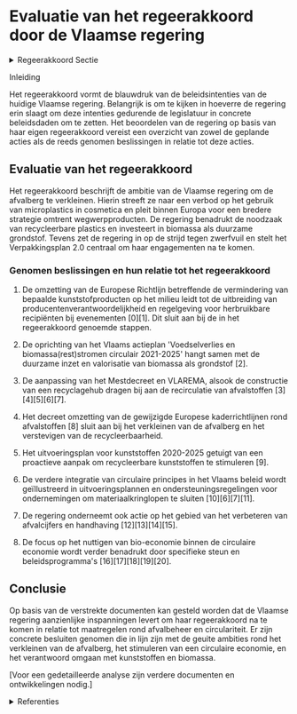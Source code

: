 # Evaluatie van het regeerakkoord door de Vlaamse regering

<details>
        <summary>Regeerakkoord Sectie </summary>
        <p>2.4.2.3 Verkleinen van afvalberg We storten en verbranden met zijn allen nog te veel afval; waardevolle grondstoffen die verloren gaan en waar we energie in gestoken hebben bij de productie ervan. We pleiten binnen Europa voor een verbod op het gebruik van microplastics in cosmetica, verzorgingsproducten en onderhoudsproducten en op een bredere strategie inzake wegwerp-producten, ongeacht het materiaal waaruit ze gemaakt zijn. Binnen Europa nemen we het voortouw naar een maatschappij waarin plastics maximaal recycleer-baar zijn en maximaal gerecycleerd worden. Zo realiseren we een circulaire economie voor plastics. We zetten in op biomassa als duurzame grondstof en investeren in innovatie om CO2 te gebruiken als grondstof. Waar dat mogelijk is en wenselijk vanuit de functie die ze vervullen, moeten plastics bio-afbreekbaar zijn. De gebruikte biologische grondstoffen moeten steeds duurzaam zijn; de beleidsvisie “Bio-economie in Vlaanderen” blijft hierbij een belangrijk richtsnoer. We voeren de strijd tegen zwerfvuil op. Dit is ieders verantwoordelijkheid: we zorgen ervoor dat de verpakkingssector zijn ambitieuze engage-menten nakomt op basis van de voorziene nulmeting en we zetten in op handhaving. De Vlaamse regering zal alle afspraken gemaakt in het Verpakkingsplan 2.0 uitvoeren, waaronder de evaluatie eind 2023 en de daaraan gekoppelde consequenties, namelijk dat indien de doelstel-lingen nog steeds niet significant gehaald worden, de sector gevraagd zal worden om statiegeld te organiseren of een veralgemeend beloningssysteem in te voeren. Ook de andere betrokken sectoren moeten actief en financieel bijdragen aan de strijd tegen zwerfvuil. We stimuleren een actief overleg tussen voedings- en verpakkingsindustrie, lokale overheden en horeca om slimmere en afvalarme ondernemingsmo-dellen te ontwikkelen voor consumptie buitens-huis. Als overheden geven we het goede voorbeeld op onze evenementen. Recycleerbaar afval moet nog beter selectief worden ingezameld: tegen 2030 moet minstens 50% van de recycleerbare fractie van huishoude-lijk én bedrijfsafval bijkomend gerecycleerd worden. Er liggen belangrijke opportuniteiten in de stromen organisch-biologisch afval, kunst-stoffen, papier en karton en textiel. Samen met alle actoren versterken we de sorteerbood-schappen via diverse communicatiestrategieën. Voedselverspilling tegengaan is een absolute prioriteit. Via het ketenoverleg werken we op diverse niveaus aan een halvering ervan tegen 2030. In samenwerking met de sector wordt actief de uitrol van recyclagemogelijkheden in Vlaanderen onderzocht. Zo streven we naar maximale recy-clage in dit land. We zorgen voor goede en betrouwbare cijfers (op basis van nulmetingen) over ingezameld en gerecycleerd afval, zodat we ons beleid goed kunnen sturen en zeker zijn dat de doelstellingen ook echt gerealiseerd worden. We onderzoeken de mogelijkheden van post-sor-tering van restfracties. We onderzoeken hoe en voor welke stromen we voor een betere afstemming tussen de gewesten inzake aanvaardingsplichten kunnen zorgen, zodat er een uniform beleid gevoerd wordt over heel België. Indien nodig kan hiervoor een samen-werkingsakkoord afgesloten worden. We evalueren samen met de gemeenten de wense-lijke rol van overheden in afvalverwerkingsinstal-laties, vanuit de bezorgdheid dat zij zich voldoende moeten kunnen focussen op preventie en beleid. Huidige afvalintercommunales vormen niet altijd een logisch geografisch geheel, ten koste van efficiëntie en milieu-impact. We nodigen hen uit om voorstellen te formuleren om deze efficiëntie te verbeteren en om hun werkingsge-bied te optimaliseren. Op basis van deze voor-stellen werkt de Vlaamse regering een visie uit. </p>
        </details> 

Inleiding

Het regeerakkoord vormt de blauwdruk van de beleidsintenties van de huidige Vlaamse regering. Belangrijk is om te kijken in hoeverre de regering erin slaagt om deze intenties gedurende de legislatuur in concrete beleidsdaden om te zetten. Het beoordelen van de regering op basis van haar eigen regeerakkoord vereist een overzicht van zowel de geplande acties als de reeds genomen beslissingen in relatie tot deze acties.

## Evaluatie van het regeerakkoord 

Het regeerakkoord beschrijft de ambitie van de Vlaamse regering om de afvalberg te verkleinen. Hierin streeft ze naar een verbod op het gebruik van microplastics in cosmetica en pleit binnen Europa voor een bredere strategie omtrent wegwerpproducten. De regering benadrukt de noodzaak van recycleerbare plastics en investeert in biomassa als duurzame grondstof. Tevens zet de regering in op de strijd tegen zwerfvuil en stelt het Verpakkingsplan 2.0 centraal om haar engagementen na te komen.

### Genomen beslissingen en hun relatie tot het regeerakkoord

1. De omzetting van de Europese Richtlijn betreffende de vermindering van bepaalde kunststofproducten op het milieu leidt tot de uitbreiding van producentenverantwoordelijkheid en regelgeving voor herbruikbare recipiënten bij evenementen \[0\]\[1\]. Dit sluit aan bij de in het regeerakkoord genoemde stappen. 

2. De oprichting van het Vlaams actieplan 'Voedselverlies en biomassa(rest)stromen circulair 2021-2025' hangt samen met de duurzame inzet en valorisatie van biomassa als grondstof \[2\].

3. De aanpassing van het Mestdecreet en VLAREMA, alsook de constructie van een recyclagehub dragen bij aan de recirculatie van afvalstoffen \[3\]\[4\]\[5\]\[6\]\[7\].

4. Het decreet omzetting van de gewijzigde Europese kaderrichtlijnen rond afvalstoffen \[8\] sluit aan bij het verkleinen van de afvalberg en het verstevigen van de recycleerbaarheid.

5. Het uitvoeringsplan voor kunststoffen 2020-2025 getuigt van een proactieve aanpak om recycleerbare kunststoffen te stimuleren \[9\].

6. De verdere integratie van circulaire principes in het Vlaams beleid wordt geïllustreerd in uitvoeringsplannen en ondersteuningsregelingen voor ondernemingen om materiaalkringlopen te sluiten \[10\]\[6\]\[7\]\[11\].

7. De regering onderneemt ook actie op het gebied van het verbeteren van afvalcijfers en handhaving \[12\]\[13\]\[14\]\[15\].

8. De focus op het nuttigen van bio-economie binnen de circulaire economie wordt verder benadrukt door specifieke steun en beleidsprogramma's \[16\]\[17\]\[18\]\[19\]\[20\].

## Conclusie 

Op basis van de verstrekte documenten kan gesteld worden dat de Vlaamse regering aanzienlijke inspanningen levert om haar regeerakkoord na te komen in relatie tot maatregelen rond afvalbeheer en circulariteit. Er zijn concrete besluiten genomen die in lijn zijn met de geuite ambities rond het verkleinen van de afvalberg, het stimuleren van een circulaire economie, en het verantwoord omgaan met kunststoffen en biomassa.

[Voor een gedetailleerde analyse zijn verdere documenten en ontwikkelingen nodig.]

<details>
        <summary>Referenties </summary>
        \[0\]: Omzetting Europese Richtlijn vermindering effecten bepaalde kunststofproducten op het milieu: wijzigingsbesluit Voorontwerp van besluit van de Vlaamse Regering tot wijziging van het besluit van de Vlaamse Regering van 17 februari 2012 tot vaststelling van het Vlaams reglement betreffende het duurzaam beheer van materiaalkringlopen en afvalstoffen  Na adviezen van de SERV, van de Minaraad en van de Vlaamse Toezichtcommissie voor de verwerking van persoonsgegevens, wijzigt de Vlaamse Regering opnieuw principieel het Vlaams Reglement voor duurzaam beheer van Materialenkringlopen en Afvalstoffen (Vlarema 9) en andere milieubesluiten om de Europese Richtlijn rond vermindering van effecten van bepaalde kunststofproducten op het milieu deels om te zetten in Vlaamse regelgeving. Er komt een uitgebreide producentenverantwoordelijkheid voor vistuig en een uitbreiding van de regelgeving voor herbruikbare recipiënten op evenementen om een verdere daling in het gebruik van eenmalige plastic bekers te realiseren. Het besluit bevat ook een verduidelijking over het gebruik van niet-transparante zakken voor medisch afval en voor afval van schepen. Over dit wijzigingsbesluit wordt het advies ingewonnen van de Raad van State.

\[1\]: Omzetting Europese Richtlijn vermindering effecten bepaalde kunststofproducten op het milieu: wijzigingsbesluit Ontwerpbesluit van de Vlaamse Regering tot wijziging van het besluit van de Vlaamse Regering van 17 februari 2012 tot vaststelling van het Vlaams reglement betreffende het duurzaam beheer van materiaalkringlopen en afvalstoffen  Na advies van de Raad van State wijzigt de Vlaamse Regering definitief het Vlaams Reglement voor duurzaam beheer van Materialenkringlopen en Afvalstoffen (Vlarema 9) en andere milieubesluiten om de Europese Richtlijn rond vermindering van effecten van bepaalde kunststofproducten op het milieu deels om te zetten in Vlaamse regelgeving. Er komt een uitgebreide producentenverantwoordelijkheid voor vistuig en een uitbreiding van de regelgeving voor herbruikbare recipiënten op evenementen om een verdere daling in het gebruik van eenmalige plastic bekers te realiseren.

\[2\]: Vlaams actieplan 'Voedselverlies en biomassa(rest)stromen circulair 2021-2025'   De Vlaamse Regering keurt ​het  Vlaams actieplan 'Voedselverlies en biomassa(rest)stromen circulair 2021-2025' goed. Met het nieuwe actieplan wil OVAM het voedselverlies in Vlaanderen verder beperken en meer duurzame (her)gebruiksmogelijkheden creëren voor biomassa en biomassareststromen. De kern van het actieplan steunt op de algemene principes voor een circulaire keten: Meer preventie, minder verlies; Beter sorteren en inzamelen; en Meer hoogwaardige valorisatie. De Europese Kaderrichtlijn Afval voorziet dat alle lidstaten een preventieprogramma levensmiddelenafval (food waste) moeten opmaken in 2020. Met dit Actieplan komt Vlaanderen hieraan tegemoet.

\[3\]: Omzetting gewijzigde Europese richtlijnen afvalstoffen, havenontvangstvoorzieningen voor afvalafgifte van schepen en vermindering effecten van bepaalde kunststofproducten op het milieu Ontwerpdecreet tot wijziging van het decreet van 5 april 1995 houdende algemene bepalingen inzake milieubeleid en het decreet van 23 december 2011 betreffende het duurzaam beheer van materiaalkringlopen en afvalstoffen  Na advies van de Raad van State  hecht de Vlaamse Regering  haar definitieve goedkeuring aan het ontwerpdecreet dat het decreet over milieubeleid en het  materialendecreet wijzigt. De wijzigingen zijn nodig voor een correcte omzetting van de gewijzigde Europese kaderrichtlijn afvalstoffen, de gewijzigde richtlijn over havenontvangstvoorzieningen voor de afvalafgifte van schepen en de richtlijn over de vermindering van de effecten van bepaalde kunststofproducten op het milieu. De wijzigingen komen erop neer dat de producenten meer  financiële verantwoordelijkheid krijgen voor de kosten die verbonden zijn aan het beheer van afvalstoffen die voortkomen uit de producten die zij op de markt brengen. Daarnaast biedt het  meer mogelijkheden om via  het Vlaams Reglement voor het duurzaam beheer van materiaalkringlopen en afvalstoffen (Vlarema) (financiële) stimulansen te voorzien voor het gescheiden aanbieden van recycleerbare afvalstoffen, zowel bij huishoudens als bij bedrijven. Tenslotte worden enkele aanpassingen voorzien aan de artikelen in Vlarema die een rechtsgrond bieden voor bepalingen rond asbestinventarisatie. Het ontwerp van wijzigingsdecreet wordt nu ingediend bij het Vlaams Parlement.

\[4\]: Omzetting van de gewijzigde Europese kaderrichtlijn afvalstoffen: wijzigingsdecreet Voorontwerp van decreet tot wijziging van het decreet van 5 april 1995 houdende algemene bepalingen inzake milieubeleid en het decreet van 23 december 2011 betreffende het duurzaam beheer van materiaalkringlopen en afvalstoffen  De Vlaamse Regering hecht haar principiële goedkeuring aan het voorontwerp van decreet dat het decreet over milieubeleid en het  materialendecreet wijzigt. De wijzigingen zijn nodig voor een correcte omzetting van de gewijzigde Europese kaderrichtlijn afvalstoffen, de gewijzigde richtlijn over havenontvangstvoorzieningen voor de afvalafgifte van schepen en de richtlijn over de vermindering van de effecten van bepaalde kunststofproducten op het milieu. De wijzigingen komen erop neer dat de producenten meer  financiële verantwoordelijkheid krijgen voor de kosten die verbonden zijn aan het beheer van afvalstoffen die voortkomen uit de producten die zij op de markt brengen. Daarnaast biedt het  meer mogelijkheden om via Vlarema (financiële)  stimulansen te voorzien voor het gescheiden aanbieden van recycleerbare afvalstoffen, zowel bij huishoudens als bij bedrijven. Over dit voorontwerp van wijzigingsdecreet wordt het advies ingewonnen van de SERV, van de Minaraad en van de Vlaamse Toezichtcommissie voor de verwerking van persoonsgegevens.

\[5\]: Plan Vlaamse Veerkracht: Recyclagehub regels voor toekenning steun aan ondernemingen om materiaalkringlopen te sluiten Recyclagehub Voorontwerp van besluit van de Vlaamse Regering tot vaststelling van de regels voor de toekenning van steun aan ondernemingen om materiaalkringlopen te sluiten  In het kader van het Relanceplan 'Vlaamse Veerkracht' werd voorzien in een project voor het uitbouwen van Vlaanderen als recyclagehub. Hiervoor werd 30 miljoen euro uitgetrokken. In dit kader keurt de Vlaamse Regering principieel het besluit goed met de algemene principes, voorwaarden, procedures en sancties met betrekking tot de toekenning van subsidies aan ondernemingen  voor het sluiten van materiaalkringlopen. Het besluit bepaalt voor welke recyclage-activiteiten binnen het afval- en materialenbeheer de ondernemingen subsidies kunnen verkrijgen. In een ministerieel besluit worden de procedure voor beoordeling en andere bijbehorende voorwaarden verder concreet ingevuld. Over dit besluit wordt het advies ingewonnen van de Raad van State.

\[6\]: Ontwerp van Lokaal Materialenplan: uitvoeringsplan huishoudelijk afval en gelijkaardig bedrijfsafval   Na goedkeuring van het verslag over het openbaar onderzoek ter zake keurt de Vlaamse Regering ook het Lokaal Materialenplan (Uitvoeringsplan huishoudelijk afval en gelijkaardig bedrijfsafval) goed. Het Lokaal Materialenplan 2023-2030 vormt een nieuw uitvoeringsplan zoals wettelijk verankerd in het Vlaams Materialendecreet, en wordt als gecombineerd afvalbeheerplan en preventieprogramma neergelegd bij de Europese Commissie. De scope van dit plan is het huishoudelijk afval en het bedrijfsafval dat naar aard en samenstelling vergelijkbaar is met huishoudelijk afval. Het uitvoeringsplan bespreekt de beleidsvisie en -doelstellingen, acties en initiatieven voor preventie, hergebruik, (selectieve) inzameling, recyclage, eindverwerking en het vermijden van zwerfvuil en sluikstorten. Het maakt ook de link met het klimaatbeleid en het Vlaamse energie- en klimaatplan. De Vlaamse minister, bevoegd voor Omgeving, zal het Lokaal Materialenplan en het verslag over het openbaar onderzoek bekendmaken en neerleggen bij de Europese Commissie.

\[7\]: Plan Vlaamse Veerkracht: Recyclagehub regels voor toekenning steun aan ondernemingen om materiaalkringlopen te sluiten Recyclagehub Ontwerpbesluit van de Vlaamse Regering tot vaststelling van de regels voor de toekenning van steun aan ondernemingen om materiaalkringlopen te sluiten  In het kader van het Relanceplan 'Vlaamse Veerkracht' werd voorzien in een project voor het uitbouwen van Vlaanderen als recyclagehub. Hiervoor werd 30 miljoen euro uitgetrokken. In dit kader keurt de Vlaamse Regering, na advies van de Raad van State, definitief het besluit goed met de algemene principes, voorwaarden, procedures en sancties met betrekking tot de toekenning van subsidies aan ondernemingen  voor het sluiten van materiaalkringlopen. Het besluit bepaalt voor welke recyclage-activiteiten binnen het afval- en materialenbeheer de ondernemingen subsidies kunnen verkrijgen. In een ministerieel besluit worden de procedure voor beoordeling en andere bijbehorende voorwaarden verder concreet ingevuld.

\[8\]: Decreet omzetting van de gewijzigde Europese kaderrichtlijnen rond afvalstoffen Bekrachtiging en afkondiging van het decreet tot wijziging van het decreet van 5 april 1995 houdende algemene bepalingen inzake milieubeleid en het decreet van 23 december 2011 betreffende het duurzaam beheer van materiaalkringlopen en afvalstoffen, aangenomen door het Vlaams Parlement op 24 februari 2021  De Vlaamse Regering beslist tot bekrachtiging en afkondiging van   het decreet dat het decreet over milieubeleid en het  materialendecreet wijzigt.  De wijzigingen zijn nodig voor een correcte omzetting van de gewijzigde Europese kaderrichtlijn afvalstoffen, de gewijzigde richtlijn over havenontvangstvoorzieningen voor de afvalafgifte van schepen en de richtlijn over de vermindering van de effecten van bepaalde kunststofproducten op het milieu. De wijzigingen komen erop neer dat de producenten meer  financiële verantwoordelijkheid krijgen voor de kosten die verbonden zijn aan het beheer van afvalstoffen die voortkomen uit de producten die zij op de markt brengen. Daarnaast biedt het  meer mogelijkheden om via  het Vlaams Reglement voor het duurzaam beheer van materiaalkringlopen en afvalstoffen (Vlarema) (financiële) stimulansen te voorzien voor het gescheiden aanbieden van recycleerbare afvalstoffen, zowel bij huishoudens als bij bedrijven. Tenslotte worden enkele aanpassingen voorzien aan de artikelen in Vlarema die een rechtsgrond bieden voor bepalingen rond asbestinventarisatie. Het wijzigingsdecreet werd op 24 februari 2021 aangenomen door het Vlaams Parlement.

\[9\]: Uitvoeringsplan kunststoffen 2020-2025 OVAM   De Openbare Vlaamse Afvalmaatschappij (OVAM) heeft een uitvoeringsplan voor kunststoffen 2020-2025 voorbereid. Het actieprogramma bevat acties die het sluiten van de technische kunststofkringloop als doel hebben. De kern van het actieplan is gebouwd op de algemene principes voor een circulaire kunststofketen: minder en efficiënt gebruik van kunststoffen; een duurzame recyclagemarkt creëren voor kunststoffen; kunststofrecyclaat als volwaardige grondstof; inzetten op kennis- en datavergaring; en de voorbeeldrol van overheden via een circulair aankoopbeleid. De Vlaamse Regering keurt dat uitvoeringsplan voor kunststoffen 2020-2025 goed.

\[10\]: Evaluatie Verpakkingsbeleid en zwerfvuilbeleid 2.0   

\[11\]: Plan Vlaamse Veerkracht: Steun aan ondernemingen om materiaalkringlopen te sluiten in kader van tweede oproep 'Recyclagehub' Recyclagehub Resultaten van de tweede call in uitvoering van het besluit van de VR tot vaststelling van de regels voor de toekenning van steun aan ondernemingen om materiaalkringlopen te sluiten (VV125)  In het kader van het Relanceplan 'Vlaamse Veerkracht' werd voorzien in een project voor het uitbouwen van Vlaanderen als recyclagehub. Op 23 mei 2022 keurde de minister van Omgeving het ministerieel besluit goed voor een tweede oproep voor de toekenning van steun aan ondernemingen om materiaalkringlopen te sluiten. Die oproep liep tot en met 22 augustus 2022. Het totale bedrag voor deze tweede oproep bedroeg 15 miljoen euro, net zoals voor de eerste. Ook in de tweede oproep bedraagt het subsidiepercentage 35% van de subsidiabele kosten met een maximum van 3 miljoen euro per project. Er werden 17 projectvoorstellen ontvangen, waarvan 15 dossiers werden toegelaten tot de inhoudelijke jurering. De OVAM maakte een rangschikking op basis van de afzonderlijke externe en interne jurering. Op basis van deze rangschikking beslist de Vlaamse Regering 8 projecten te steunen.

\[12\]: Vlaams reglement duurzaam beheer van materiaalkringlopen en afvalstoffen (Vlarema): wijzigingsbesluit Voorontwerp van besluit van de Vlaamse Regering tot wijziging van het besluit van de Vlaamse Regering van 12 december 2008 tot uitvoering van titel XVI van het decreet van 5 april 1995 houdende algemene bepalingen inzake milieubeleid en het besluit van de Vlaamse Regering van 17 februari 2012 tot vaststelling van het Vlaams reglement betreffende het duurzaam beheer van materiaalkringlopen en afvalstoffen  Na advies van de SERV, de Minaraad en de Vlaamse Toezichtcommissie voor de verwerking van persoonsgegevens wijzigt  de Vlaamse Regering opnieuw principieel het Vlarema (Vlaams regelement over het duurzaam beheer van materiaalkringlopen en afvalstoffen) om de Europese kaderrichtlijn afvalstoffen, de richtlijn havenontvangstvoorzieningen voor afvalafgifte van schepen en International maritime organization (IMO)-richtsnoeren om te zetten in Vlaamse wetgeving. Het Vlarema wordt aangepast om de gescheiden inzameling en recyclage van een aantal afvalstoffen te bevorderen, zoals sloopafval, bioafval uit restafval, matrassen, afvalbanden, batterijen en accu's, bedrijfsrestafval en asbest. Nieuwe bepalingen maken de digitalisering van afvaltransportdocumenten mogelijk zodat de tracering van transport en verwerking van afval wordt bevorderd. Over dit besluit wordt nu het advies ingewonnen van de Raad van State.

\[13\]: Wijziging decreet duurzaam beheer van materiaalkringlopen en afvalstoffen (Materialendecreet) wat betreft de dringende verwerking van afvalstoffen Voorontwerp van decreet tot wijziging van het decreet van 23 december 2011 betreffende het duurzaam beheer van materiaalkringlopen en afvalstoffen wat betreft de dringende verwerking van afvalstoffen  De Vlaamse Regering keurt principieel het voorontwerp van decreet goed dat het Materialendecreet wijzigt. Het gaat om een kleine aanpassing om de mogelijkheid te voorzien voor de Vlaamse minister bevoegd voor leefmilieu om in uitzonderlijke omstandigheden de onmiddellijke verwerking te kunnen bevelen van afvalstoffen in een inrichting. De mogelijkheid is voorzien omwille van heel specifieke omstandigheden waarin een bepaalde afvalstroom ontstaat die , indien niet tijdig verwerkt, een gevaar kan opleveren voor de (milieu)veiligheid, volksgezondheid of hygiëne , zoals bij de recente problematiek rond in beslag genomen drugs. Over dit voorontwerp van wijzigingsdecreet wordt het advies ingewonnen van de SERV en de Minaraad.

\[14\]: Handhaving zwerfvuil en sluikstort Voorontwerp van besluit van de Vlaamse Regering tot wijziging van het besluit van de Vlaamse Regering van 12 december 2008 tot uitvoering van titel XVI van het decreet van 5 april 1995 houdende algemene bepalingen inzake milieubeleid en het besluit van de Vlaamse Regering van 17 februari 2012 tot vaststelling van het Vlaams reglement betreffende het duurzaam beheer van materiaalkringlopen en afvalstoffen (VLAREMA)  De Vlaamse Regering wijzigt principieel het Vlarema en het milieuhandhavingsbesluit om het de Vlaamse overheid mogelijk te maken het verbod op sluikstorten en op het veroorzaken van zwerfvuil beter te handhaven. Zo komt er een aangepaste definitie van zwerfvuil en sluikstorten, en komt er een uitdrukkelijk verbod op het creëren van zwerfvuil en sluikstort in het Vlarema. De relevangt toezichthouders die vandaag in het milieuhandhavingsbesluit als zijn aangeduid om aan milieuhandhaving te doen, worden ook bevoegd voor de handhaving van deze nieuwe verbodsbepaling in Vlarema. Over dit wijzigingsbesluit wordt het advies ingewonnen van de Raad van State.

\[15\]: Oproep circulaire voedselketen 2022: preventie van voedselverlies en hoogwaardige valorisatie van voedselreststromen Ontwerpbesluit van de Vlaamse Regering tot het toekennen van de subsidies voor de gerichte oproep circulaire voedselketen  De Vlaamse Regering  beslist een gerichte oproep 'Circulaire voedselketen 2022' te lanceren. De oproep is gericht op de  preventie van voedselverlies en hoogwaardige valorisatie van voedselreststromen , zodat de voedselkringloop gesloten kan worden. Dit geldt voor de gehele (agro-)voedingsketen inclusief de consumptiefase. Voor de actie is een totaalbudget van 700.000 euro  voorzien, waarbij organisaties maximaal een subsidie kunnen ontvangen van 80% van hun subsidiabel projectvoorstel, met een maximumbedrag van 100.000 euro. De Vlaamse minister, bevoegd voor Omgeving, zal zorgen voor de uitvoering van de oproep.

\[16\]: Plan Vlaamse Veerkracht: volgende stappen en uitbreiding van het Vlaams beleidsplan bio-economie Volgende stappen en uitbreiding van het Vlaams beleidsplan bio-economie  ​De  beleidsnota Economie, Wetenschapsbeleid en Innovatie 2019-2024 voorziet een belangrijke rol voor bio-economie bij de omschakeling naar een circulaire economie. In een bio-economie worden hernieuwbare grondstoffen, biogas en biomassa duurzaam geproduceerd en (her)gebruikt voor een waaier aan toepassingen. Het  beleidsplan bio-economie  bouwt op een samenwerking tussen het beleidsdomein Economie, Wetenschap en Innovatie en het beleidsdomein Landbouw en Visserij. Om het brede domein van de bio-economie beter te kunnen ondersteunen, wordt deze werking uitgebreid met meer thema's en overeenkomstige complementaire steunmaatregelen. De Vlaamse Regering keurt nu de uitbreiding van inhoud en instrumenten goed binnen het Vlaams beleidsplan bio-economie, en stelt daarbij 10 miljoen euro ter beschikking uit de relanceprovisie.  De Vlaamse minister bevoegd voor Economie zal zorgen voor de verdere uitwerking en een voortgangsrapportage aan de Vlaamse Regering.

\[17\]: Vlaams beleidsplan bio-economie   De Vlaamse Regering keurt het Vlaams beleidsplan bio-economie goed. Het bevat een reeks acties rond stimulering van onderzoek en innovatie, begeleiding van nieuwe samenwerkingen tussen industrie en landbouw, en flankerende beleidsmaatregelen. Bio‐economie omvat alle economische activiteiten die gebruik maken van organisch materiaal of van biologische processen. In  een bio-economie worden hernieuwbare grondstoffen, biogas en biomassa duurzaam geproduceerd en gebruikt voor een waaier aan toepassingen. Het vormt een belangrijke schakel in de transitie om de Vlaamse economie koolstofneutraal te maken, door nieuwe waardeketens op te bouwen die zorgen voor een gesloten koolstofcyclus.

\[18\]: Interregionaal samenwerkingsakkoord uitgebreide producentenverantwoordelijkheid en zwerfvuil   Ontwerp van samenwerkingsakkoord betreffende het kader voor de uitgebreide producentenverantwoordelijkheid voor bepaalde afvalstromen en voor zwerfvuil

\[19\]: Plan Vlaamse Veerkracht: 1 miljoen strategische ecologiesteun aan Covestro nv in Antwerpen Toekenning van Strategische Ecologiesteun aan Covestro nv te Antwerpen  De Vlaamse Regering kent 1 miljoen euro strategische ecologiesteun toe aan Covestro nv in Antwerpen. Covestro is actief in de productie van hoogtechnologische polymeermaterialen en de ontwikkeling van innovatieve oplossingen voor producten in de transportsector, textielindustrie, meubel- en houtverwerkende industrie, chemiesector en bouwsector. Covestro wil zijn zoutwaterstromen zuiveren en recycleren door ze (voor) te behandelen met HCL en actieve kool en door decarbonatatie.

\[20\]: Transversale werking voor de circulaire economie van Vlaanderen
        </details> 


